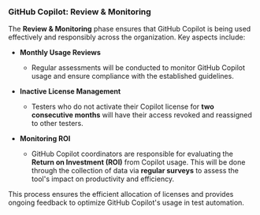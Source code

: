 ### **GitHub Copilot: Review & Monitoring**  

The **Review & Monitoring** phase ensures that GitHub Copilot is being used effectively and responsibly across the organization. Key aspects include:

- **Monthly Usage Reviews**  
  - Regular assessments will be conducted to monitor GitHub Copilot usage and ensure compliance with the established guidelines.  

- **Inactive License Management**  
  - Testers who do not activate their Copilot license for **two consecutive months** will have their access revoked and reassigned to other testers.  

- **Monitoring ROI**  
  - GitHub Copilot coordinators are responsible for evaluating the **Return on Investment (ROI)** from Copilot usage. This will be done through the collection of data via **regular surveys** to assess the tool's impact on productivity and efficiency.  

This process ensures the efficient allocation of licenses and provides ongoing feedback to optimize GitHub Copilot's usage in test automation.

